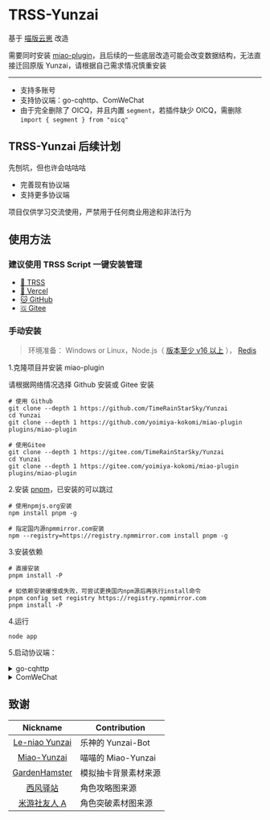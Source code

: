 # TRSS-Yunzai

基于 [喵版云崽](https://gitee.com/yoimiya-kokomi/Miao-Yunzai) 改造

需要同时安装 [miao-plugin](https://github.com/yoimiya-kokomi/miao-plugin.git)，且后续的一些底层改造可能会改变数据结构，无法直接迁回原版 Yunzai，请根据自己需求情况慎重安装

---

- 支持多账号
- 支持协议端：go-cqhttp、ComWeChat
- 由于完全删除了 OICQ，并且内置 `segment`，若插件缺少 OICQ，需删除 `import { segment } from "oicq"`

## TRSS-Yunzai 后续计划

先刨坑，但也许会咕咕咕

- 完善现有协议端
- 支持更多协议端

项目仅供学习交流使用，严禁用于任何商业用途和非法行为

## 使用方法

### 建议使用 TRSS Script 一键安装管理

- [🌌 TRSS](https://TRSS.me)
- [🔼 Vercel](https://TRSS-Script.Vercel.app)
- [🐱 GitHub](https://TimeRainStarSky.GitHub.io/TRSS_Script)
- [🇬 Gitee](https://Gitee.com/TimeRainStarSky/TRSS_Script)

### 手动安装

> 环境准备： Windows or Linux，Node.js（ [版本至少 v16 以上](http://nodejs.cn/download) ）， [Redis](https://redis.io/docs/getting-started/installation)

1.克隆项目并安装 miao-plugin

请根据网络情况选择 Github 安装或 Gitee 安装

```
# 使用 Github
git clone --depth 1 https://github.com/TimeRainStarSky/Yunzai
cd Yunzai
git clone --depth 1 https://github.com/yoimiya-kokomi/miao-plugin plugins/miao-plugin

# 使用Gitee
git clone --depth 1 https://gitee.com/TimeRainStarSky/Yunzai
cd Yunzai
git clone --depth 1 https://gitee.com/yoimiya-kokomi/miao-plugin plugins/miao-plugin
```

2.安装 [pnpm](https://pnpm.io/zh/installation)，已安装的可以跳过

```
# 使用npmjs.org安装
npm install pnpm -g

# 指定国内源npmmirror.com安装
npm --registry=https://registry.npmmirror.com install pnpm -g
```

3.安装依赖

```
# 直接安装
pnpm install -P

# 如依赖安装缓慢或失败，可尝试更换国内npm源后再执行install命令
pnpm config set registry https://registry.npmmirror.com
pnpm install -P
```

4.运行

```
node app
```

5.启动协议端：

<details><summary>go-cqhttp</summary>

下载运行 [go-cqhttp](https://docs.go-cqhttp.org)，选择反向 WebSocket，修改 config.yml，以下为必改项：

```
uin: 账号
password: '密码'
post-format: array
universal: ws://localhost:2536/go-cqhttp
```

</details>

<details><summary>ComWeChat</summary>

[ComWeChat](https://justundertaker.github.io/ComWeChatBotClient)

敬请期待

</details>

## 致谢

|                           Nickname                            | Contribution         |
| :-----------------------------------------------------------: | -------------------- |
|    [Le-niao Yunzai](https://gitee.com/le-niao/Yunzai-Bot)     | 乐神的 Yunzai-Bot    |
|  [Miao-Yunzai](https://gitee.com/yoimiya-kokomi/Miao-Yunzai)  | 喵喵的 Miao-Yunzai   |
| [GardenHamster](https://github.com/GardenHamster/GenshinPray) | 模拟抽卡背景素材来源 |
|    [西风驿站](https://bbs.mihoyo.com/ys/collection/839181)    | 角色攻略图来源       |
|  [米游社友人 A](https://bbs.mihoyo.com/ys/collection/428421)  | 角色突破素材图来源   |
